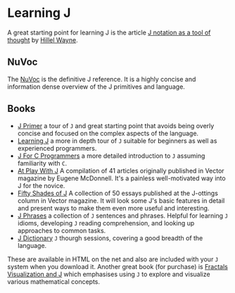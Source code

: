 # Learning J

A great starting point for learning J is the article [J notation as a tool of thought][j-notation] by [Hillel Wayne][hillel-wayne-blog].

## NuVoc

The [NuVoc][nuvoc-link] is the definitive J reference.
It is a highly concise and information dense overview of the J primitives and language.

## Books

- [J Primer][j-primer-link] a tour of `J` and great starting point that avoids being overly concise and focused on the complex aspects of the language.
- [Learning J][learning-j-link] a more in depth tour of `J` suitable for beginners as well as experienced programmers.
- [J For C Programmers][j-for-c-link] a more detailed introduction to `J` assuming familiarity with `C`.
- [At Play With J][at-play-link] A compilation of 41 articles originally published in Vector magazine by Eugene McDonnell. It's a painless well-motivated way into J for the novice.
- [Fifty Shades of J][fifty-shades-link] A collection of 50 essays published at the J-ottings column in Vector magazine. It will look some J's basic features in detail and present ways to make them even more useful and interesting.
- [J Phrases][j-phrases-link] a collection of `J` sentences and phrases. Helpful for learning `J` idioms, developing `J` reading comprehension, and looking up approaches to common tasks.
- [J Dictionary][j-dictionary-link] `J` thourgh sessions, covering a good breadth of the language.

These are available in HTML on the net and also are included with your `J` system when you download it.
Another great book (for purchase) is [Fractals Visualization and J][fractals-link] which emphasises using `J` to explore and visualize various mathematical concepts.


[j-notation]: https://www.hillelwayne.com/post/j-notation/
[hillel-wayne-blog]: https://www.hillelwayne.com/
[nuvoc-link]: https://code.jsoftware.com/wiki/NuVoc
[j-primer-link]: https://www.jsoftware.com/help/primer/contents.htm
[learning-j-link]: https://www.jsoftware.com/help/learning/contents.htm
[j-for-c-link]: https://www.jsoftware.com/help/jforc/contents.htm
[at-play-link]: https://code.jsoftware.com/wiki/At_Play_With_J
[fifty-shades-link]: https://code.jsoftware.com/wiki/Fifty_Shades_of_J
[j-phrases-link]: https://www.jsoftware.com/help/phrases/contents.htm
[j-dictionary-link]: https://www.jsoftware.com/help/dictionary/contents.htm
[fractals-link]: https://books.google.ca/books?id=Qs2kCwAAQBAJ&printsec=frontcover&source=gbs_ge_summary_r&cad=0#v=onepage&q&f=false
